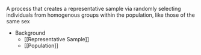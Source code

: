 A process that creates a representative sample via randomly selecting individuals from homogenous groups within the population, like those of the same sex

- Background
	- [[Representative Sample]]
	- [[Population]]